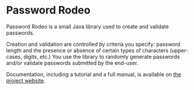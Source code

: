 # Password Rodeo

Password Rodeo is a small Java library used to create and validate passwords.

Creation and validation are controlled by criteria you specify: password length and the presence or absence of certain types of characters (upper-cases, digits, etc.)
You use the library to randomly generate passwords and/or validate passwords submitted by the end-user.

Documentation, including a tutorial and a full manual, is available on [the project website](https://password.rodeo/).
